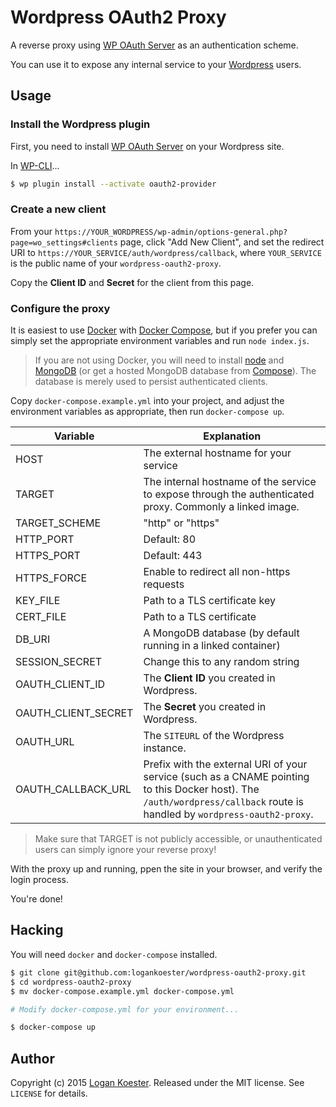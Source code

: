 # Wordpress OAuth2 Proxy

A reverse proxy using [WP OAuth Server](https://wordpress.org/plugins/oauth2-provider/) as an authentication scheme.

You can use it to expose any internal service to your [Wordpress](https://wordpress.org/) users.

## Usage

### Install the Wordpress plugin

First, you need to install [WP OAuth
Server](https://wordpress.org/plugins/oauth2-provider/) on your Wordpress site.

In [WP-CLI](http://wp-cli.org/)...
```bash
$ wp plugin install --activate oauth2-provider
```

### Create a new client

From your
`https://YOUR_WORDPRESS/wp-admin/options-general.php?page=wo_settings#clients`
page, click "Add New Client", and set the redirect URI to
`https://YOUR_SERVICE/auth/wordpress/callback`, where `YOUR_SERVICE` is the
public name of your `wordpress-oauth2-proxy`.

Copy the **Client ID** and **Secret** for the client from this page.

### Configure the proxy

It is easiest to use [Docker](https://www.docker.com/) with [Docker
Compose](https://docs.docker.com/compose/), but if you prefer you can simply
set the appropriate environment variables and run `node index.js`.

> If you are not using Docker, you will need to install [node](nodejs.org) and
[MongoDB](https://www.mongodb.org/) (or get a hosted MongoDB database from
[Compose](https://www.compose.io/)). The database is merely used to persist
authenticated clients.

Copy `docker-compose.example.yml` into your project, and adjust the environment
variables as appropriate, then run `docker-compose up`.

Variable            | Explanation
--------------------|------------
HOST                | The external hostname for your service
TARGET              | The internal hostname of the service to expose through the authenticated proxy. Commonly a linked image.
TARGET_SCHEME       | "http" or "https"
HTTP_PORT           | Default: 80
HTTPS_PORT          | Default: 443
HTTPS_FORCE         | Enable to redirect all non-https requests
KEY_FILE            | Path to a TLS certificate key
CERT_FILE           | Path to a TLS certificate
DB_URI              | A MongoDB database (by default running in a linked container)
SESSION_SECRET      | Change this to any random string
OAUTH_CLIENT_ID     | The **Client ID** you created in Wordpress.
OAUTH_CLIENT_SECRET | The **Secret** you created in Wordpress.
OAUTH_URL           | The `SITEURL` of the Wordpress instance.
OAUTH_CALLBACK_URL  | Prefix with the external URI of your service (such as a CNAME pointing to this Docker host). The `/auth/wordpress/callback` route is handled by `wordpress-oauth2-proxy`.

> Make sure that TARGET is not publicly accessible, or
> unauthenticated users can simply ignore your reverse proxy!

With the proxy up and running, ppen the site in your browser, and verify the login process.

You're done!

## Hacking

You will need `docker` and `docker-compose` installed.

```bash
$ git clone git@github.com:logankoester/wordpress-oauth2-proxy.git
$ cd wordpress-oauth2-proxy
$ mv docker-compose.example.yml docker-compose.yml

# Modify docker-compose.yml for your environment...

$ docker-compose up
```

## Author

Copyright (c) 2015 [Logan Koester](http://logankoester.com). Released under the MIT license. See `LICENSE` for details.
